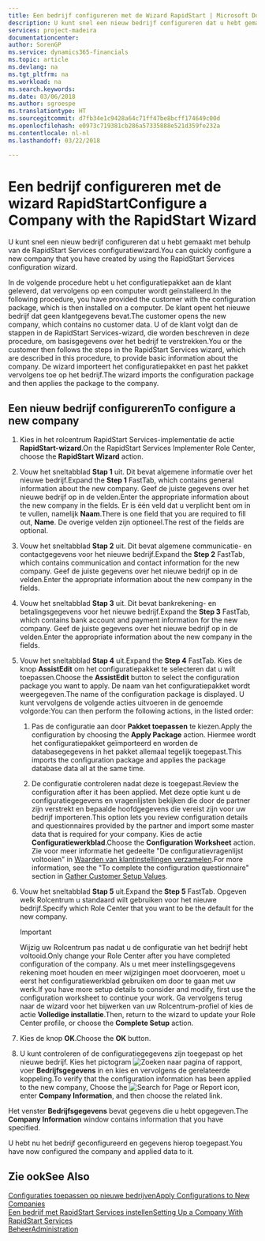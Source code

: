 ```yaml
---
title: Een bedrijf configureren met de Wizard RapidStart | Microsoft Docs
description: U kunt snel een nieuw bedrijf configureren dat u hebt gemaakt met behulp van de RapidStart Services configuratiewizard.
services: project-madeira
documentationcenter: 
author: SorenGP
ms.service: dynamics365-financials
ms.topic: article
ms.devlang: na
ms.tgt_pltfrm: na
ms.workload: na
ms.search.keywords: 
ms.date: 03/06/2018
ms.author: sgroespe
ms.translationtype: HT
ms.sourcegitcommit: d7fb34e1c9428a64c71ff47be8bcff174649c00d
ms.openlocfilehash: e0973c719381cb286a57335888e521d359fe232a
ms.contentlocale: nl-nl
ms.lasthandoff: 03/22/2018

---
```

# <a name="configure-a-company-with-the-rapidstart-wizard"></a><span data-ttu-id="1c9aa-103">Een bedrijf configureren met de wizard RapidStart</span><span class="sxs-lookup"><span data-stu-id="1c9aa-103">Configure a Company with the RapidStart Wizard</span></span>
<span data-ttu-id="1c9aa-104">U kunt snel een nieuw bedrijf configureren dat u hebt gemaakt met behulp van de RapidStart Services configuratiewizard.</span><span class="sxs-lookup"><span data-stu-id="1c9aa-104">You can quickly configure a new company that you have created by using the RapidStart Services configuration wizard.</span></span>

<span data-ttu-id="1c9aa-105">In de volgende procedure hebt u het configuratiepakket aan de klant geleverd, dat vervolgens op een computer wordt geïnstalleerd.</span><span class="sxs-lookup"><span data-stu-id="1c9aa-105">In the following procedure, you have provided the customer with the configuration package, which is then installed on a computer.</span></span> <span data-ttu-id="1c9aa-106">De klant opent het nieuwe bedrijf dat geen klantgegevens bevat.</span><span class="sxs-lookup"><span data-stu-id="1c9aa-106">The customer opens the new company, which contains no customer data.</span></span> <span data-ttu-id="1c9aa-107">U of de klant volgt dan de stappen in de RapidStart Services-wizard, die worden beschreven in deze procedure, om basisgegevens over het bedrijf te verstrekken.</span><span class="sxs-lookup"><span data-stu-id="1c9aa-107">You or the customer then follows the steps in the RapidStart Services wizard, which are described in this procedure, to provide basic information about the company.</span></span> <span data-ttu-id="1c9aa-108">De wizard importeert het configuratiepakket en past het pakket vervolgens toe op het bedrijf.</span><span class="sxs-lookup"><span data-stu-id="1c9aa-108">The wizard imports the configuration package and then applies the package to the company.</span></span>  

## <a name="to-configure-a-new-company"></a><span data-ttu-id="1c9aa-109">Een nieuw bedrijf configureren</span><span class="sxs-lookup"><span data-stu-id="1c9aa-109">To configure a new company</span></span>  
1. <span data-ttu-id="1c9aa-110">Kies in het rolcentrum RapidStart Services-implementatie de actie **RapidStart-wizard**.</span><span class="sxs-lookup"><span data-stu-id="1c9aa-110">On the RapidStart Services Implementer Role Center, choose the **RapidStart Wizard** action.</span></span>  
2. <span data-ttu-id="1c9aa-111">Vouw het sneltabblad **Stap 1** uit. Dit bevat algemene informatie over het nieuwe bedrijf.</span><span class="sxs-lookup"><span data-stu-id="1c9aa-111">Expand the **Step 1** FastTab, which contains general information about the new company.</span></span> <span data-ttu-id="1c9aa-112">Geef de juiste gegevens over het nieuwe bedrijf op in de velden.</span><span class="sxs-lookup"><span data-stu-id="1c9aa-112">Enter the appropriate information about the new company in the fields.</span></span> <span data-ttu-id="1c9aa-113">Er is één veld dat u verplicht bent om in te vullen, namelijk **Naam**.</span><span class="sxs-lookup"><span data-stu-id="1c9aa-113">There is one field that you are required to fill out, **Name**.</span></span> <span data-ttu-id="1c9aa-114">De overige velden zijn optioneel.</span><span class="sxs-lookup"><span data-stu-id="1c9aa-114">The rest of the fields are optional.</span></span>  
3. <span data-ttu-id="1c9aa-115">Vouw het sneltabblad **Stap 2** uit. Dit bevat algemene communicatie- en contactgegevens voor het nieuwe bedrijf.</span><span class="sxs-lookup"><span data-stu-id="1c9aa-115">Expand the **Step 2** FastTab, which contains communication and contact information for the new company.</span></span> <span data-ttu-id="1c9aa-116">Geef de juiste gegevens over het nieuwe bedrijf op in de velden.</span><span class="sxs-lookup"><span data-stu-id="1c9aa-116">Enter the appropriate information about the new company in the fields.</span></span>
4. <span data-ttu-id="1c9aa-117">Vouw het sneltabblad **Stap 3** uit. Dit bevat bankrekening- en betalingsgegevens voor het nieuwe bedrijf.</span><span class="sxs-lookup"><span data-stu-id="1c9aa-117">Expand the **Step 3** FastTab, which contains bank account and payment information for the new company.</span></span> <span data-ttu-id="1c9aa-118">Geef de juiste gegevens over het nieuwe bedrijf op in de velden.</span><span class="sxs-lookup"><span data-stu-id="1c9aa-118">Enter the appropriate information about the new company in the fields.</span></span>  
5. <span data-ttu-id="1c9aa-119">Vouw het sneltabblad **Stap 4** uit.</span><span class="sxs-lookup"><span data-stu-id="1c9aa-119">Expand the **Step 4** FastTab.</span></span> <span data-ttu-id="1c9aa-120">Kies de knop **AssistEdit** om het configuratiepakket te selecteren dat u wilt toepassen.</span><span class="sxs-lookup"><span data-stu-id="1c9aa-120">Choose the **AssistEdit** button to select the configuration package you want to apply.</span></span> <span data-ttu-id="1c9aa-121">De naam van het configuratiepakket wordt weergegeven.</span><span class="sxs-lookup"><span data-stu-id="1c9aa-121">The name of the configuration package is displayed.</span></span> <span data-ttu-id="1c9aa-122">U kunt vervolgens de volgende acties uitvoeren in de genoemde volgorde:</span><span class="sxs-lookup"><span data-stu-id="1c9aa-122">You can then perform the following actions, in the listed order:</span></span>  

    1. <span data-ttu-id="1c9aa-123">Pas de configuratie aan door **Pakket toepassen** te kiezen.</span><span class="sxs-lookup"><span data-stu-id="1c9aa-123">Apply the configuration by choosing the **Apply Package** action.</span></span> <span data-ttu-id="1c9aa-124">Hiermee wordt het configuratiepakket geïmporteerd en worden de databasegegevens in het pakket allemaal tegelijk toegepast.</span><span class="sxs-lookup"><span data-stu-id="1c9aa-124">This imports the configuration package and applies the package database data all at the same time.</span></span>  

    2. <span data-ttu-id="1c9aa-125">De configuratie controleren nadat deze is toegepast.</span><span class="sxs-lookup"><span data-stu-id="1c9aa-125">Review the configuration after it has been applied.</span></span> <span data-ttu-id="1c9aa-126">Met deze optie kunt u de configuratiegegevens en vragenlijsten bekijken die door de partner zijn verstrekt en bepaalde hoofdgegevens die vereist zijn voor uw bedrijf importeren.</span><span class="sxs-lookup"><span data-stu-id="1c9aa-126">This option lets you review configuration details and questionnaires provided by the partner and import some master data that is required for your company.</span></span> <span data-ttu-id="1c9aa-127">Kies de actie **Configuratiewerkblad**.</span><span class="sxs-lookup"><span data-stu-id="1c9aa-127">Choose the **Configuration Worksheet** action.</span></span> <span data-ttu-id="1c9aa-128">Zie voor meer informatie het gedeelte "De configuratievragenlijst voltooien" in [Waarden van klantinstellingen verzamelen](admin-gather-customer-setup-values.md).</span><span class="sxs-lookup"><span data-stu-id="1c9aa-128">For more information, see the "To complete the configuration questionnaire" section in [Gather Customer Setup Values](admin-gather-customer-setup-values.md).</span></span>  

6. <span data-ttu-id="1c9aa-129">Vouw het sneltabblad **Stap 5** uit.</span><span class="sxs-lookup"><span data-stu-id="1c9aa-129">Expand the **Step 5** FastTab.</span></span> <span data-ttu-id="1c9aa-130">Opgeven welk Rolcentrum u standaard wilt gebruiken voor het nieuwe bedrijf.</span><span class="sxs-lookup"><span data-stu-id="1c9aa-130">Specify which Role Center that you want to be the default for the new company.</span></span>  

    > [!IMPORTANT]  
    >  <span data-ttu-id="1c9aa-131">Wijzig uw Rolcentrum pas nadat u de configuratie van het bedrijf hebt voltooid.</span><span class="sxs-lookup"><span data-stu-id="1c9aa-131">Only change your Role Center after you have completed configuration of the company.</span></span> <span data-ttu-id="1c9aa-132">Als u met meer instellingsgegevens rekening moet houden en meer wijzigingen moet doorvoeren, moet u eerst het configuratiewerkblad gebruiken om door te gaan met uw werk.</span><span class="sxs-lookup"><span data-stu-id="1c9aa-132">If you have more setup details to consider and modify, first use the configuration worksheet to continue your work.</span></span> <span data-ttu-id="1c9aa-133">Ga vervolgens terug naar de wizard voor het bijwerken van uw Rolcentrum-profiel of kies de actie **Volledige installatie**.</span><span class="sxs-lookup"><span data-stu-id="1c9aa-133">Then, return to the wizard to update your Role Center profile, or choose the **Complete Setup** action.</span></span>

7. <span data-ttu-id="1c9aa-134">Kies de knop **OK**.</span><span class="sxs-lookup"><span data-stu-id="1c9aa-134">Choose the **OK** button.</span></span>  
8. <span data-ttu-id="1c9aa-135">U kunt controleren of de configuratiegegevens zijn toegepast op het nieuwe bedrijf. Kies het pictogram ![Zoeken naar pagina of rapport](media/ui-search/search_small.png "pictogram Zoeken naar pagina of rapport"), voer **Bedrijfsgegevens** in en kies en vervolgens de gerelateerde koppeling.</span><span class="sxs-lookup"><span data-stu-id="1c9aa-135">To verify that the configuration information has been applied to the new company, Choose the ![Search for Page or Report](media/ui-search/search_small.png "Search for Page or Report icon") icon, enter **Company Information**, and then choose the related link.</span></span>

<span data-ttu-id="1c9aa-136">Het venster **Bedrijfsgegevens** bevat gegevens die u hebt opgegeven.</span><span class="sxs-lookup"><span data-stu-id="1c9aa-136">The **Company Information** window contains information that you have specified.</span></span>   

<span data-ttu-id="1c9aa-137">U hebt nu het bedrijf geconfigureerd en gegevens hierop toegepast.</span><span class="sxs-lookup"><span data-stu-id="1c9aa-137">You have now configured the company and applied data to it.</span></span>  

## <a name="see-also"></a><span data-ttu-id="1c9aa-138">Zie ook</span><span class="sxs-lookup"><span data-stu-id="1c9aa-138">See Also</span></span>  
[<span data-ttu-id="1c9aa-139">Configuraties toepassen op nieuwe bedrijven</span><span class="sxs-lookup"><span data-stu-id="1c9aa-139">Apply Configurations to New Companies</span></span>](admin-apply-configuration-to-new-companies.md)  
[<span data-ttu-id="1c9aa-140">Een bedrijf met RapidStart Services instellen</span><span class="sxs-lookup"><span data-stu-id="1c9aa-140">Setting Up a Company With RapidStart Services</span></span>](admin-set-up-a-company-with-rapidstart.md)  
[<span data-ttu-id="1c9aa-141">Beheer</span><span class="sxs-lookup"><span data-stu-id="1c9aa-141">Administration</span></span>](admin-setup-and-administration.md)

